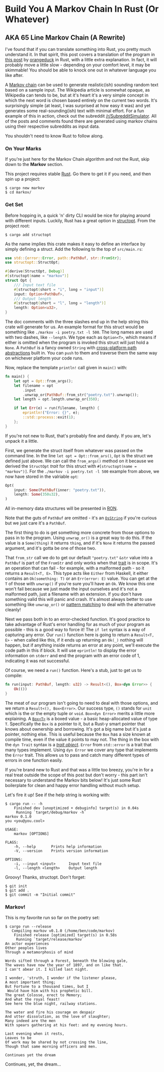 # Build You A Markov Chain In Rust (Or Whatever)

## AKA 65 Line Markov Chain (A Rewrite)

I've found that if you can translate something into Rust, you pretty much understand it.  In that spirit, this post covers a translation of the program in [this post](http://theorangeduck.com/page/17-line-markov-chain) by [orangeduck](http://theorangeduck.com/page/about) in Rust, with a little extra explanation.  In fact, it will probably move a little slow - depending on your comfort level, it may be skimmable!  You should be able to knock one out in whatever language you like after.

A [Markov chain](https://en.wikipedia.org/wiki/Markov_chain) can be used to generate realistic(ish) sounding random text based on a sample input.  The Wikipedia article is somewhat opaque, as Wikipedia can tends to be, but at it's heart it's a very simple concept in which the next word is chosen based entirely on the current two words.  It's surprisingly simple (at least, I was surprised at how easy it was) and yet generates some real-sounding(ish) text with minimal effort.  For a fun example of this in action, check out the subreddit [/r/SubredditSimulator](https://www.reddit.com/r/SubredditSimulator/).  All of the posts and comments found there are generated using markov chains using their respective subreddits as input data.

You shouldn't need to know Rust to follow along.

### On Your Marks

If you're just here for the Markov Chain algorithm and not the Rust, skip down to the **Markov** section.

This project requires stable [Rust](https://rustup.rs/).  Go there to get it if you need, and then spin up a project:

```
$ cargo new markov
$ cd markov/
```

### Get Set

Before hopping in, a quick 'n' dirty CLI would be nice for playing around with different inputs.  Luckily, Rust has a great option in [structopt](https://github.com/TeXitoi/structopt).  From the project root:

```
$ cargo add structopt
```

As the name implies this crate makes it easy to define an interface by simply defining a struct.  Add the following to the top of `src/main.rs`:

```rust
use std::{error::Error, path::PathBuf, str::FromStr};
use structopt::StructOpt;

#[derive(StructOpt, Debug)]
#[structopt(name = "markov")]
struct Opt {
    /// Input text file
    #[structopt(short = "i", long = "input")]
    input: Option<PathBuf>,
    /// Output length
    #[structopt(short = "l", long = "length")]
    length: Option<u32>,
}
```

The doc comments with the three slashes end up in the help string this crate will generate for us.  An example format for this struct would be something like `./markov -i poetry.txt -l 500`.  The long names are used with two dashes, like `--length`.  We type each as `Option<T>`, which means if either is omitted when the program is invoked this struct will just hold a `None`.  A `PathBuf` is a fancy owned `String` with [cross-platform path abstractions](https://doc.rust-lang.org/std/path/index.html) built in.  You can `push` to them and traverse them the same way on whichever platform your code runs.

Now, replace the template `println!` call given in `main()` with:

```rust
fn main() {
    let opt = Opt::from_args();
    let filename = opt
        .input
        .unwrap_or(PathBuf::from_str("poetry.txt").unwrap());
    let length = opt.length.unwrap_or(350);

    if let Err(e) = run(filename, length) {
        eprintln!("Error: {}", e);
        ::std::process::exit(1);
    };
}
```

If you're not new to Rust, that's probably fine and dandy.  If you are, let's unpack it a little.

First, we generate the struct itself from whatever was passed on the command line.  In the line `let opt = Opt::from_ars()`, `Opt` is the struct we defined just above.  We can call the `from_args()` method on it because we derived the `StructOpt` *trait* for this struct with `#[structopt(name = "markov")]`.  For the `./markov -i poetry.txt -l 500` example from above, we now have stored in the valriable `opt`:

```rust
Opt(
    input: Some(PathBuf(inner: "poetry.txt")),
    length: Some(350u32),
)
```

All in-memory data structures will be presented in [RON](https://github.com/ron-rs/ron).

Note that the guts of `PathBuf` are omitted - it's an [`OsString`](https://doc.rust-lang.org/std/ffi/struct.OsString.html) if you're curious but we just care it's a `PathBuf`.

The first thing to do is get something more concrete from those options to pass in to the program.  Using `unwrap_or()` is a great way to do this.  If the value is a `Some(thing)` it returns `thing`, and if it's `None` it returns the passed argument, and it's gotta be one of those two.

That `from_str` call we do to get our default `"poetry.txt"` `&str` value into a `PathBuf` is part of the `FromStr` and only works when that [trait](https://doc.rust-lang.org/book/ch10-02-traits.html) is in scope.  It's an operation that can fail - for example, with a malformed path - so it returns a `Result<T, E>`.  This type acts like `Either` from Haskell, it either contains an `Ok(something: T)` or an `Err(error: E)` value.  You can get at the `T` of those with `unwrap()` if you're sure you'll have an `Ok`.  We know this one won't fail because we just made the input ourselves and it's not a malformed path, just a filename with an extension.  If you don't have something valid this will panic and crash.  It's almost always better to use something like `unwrap_or()`  or [pattern matching](https://doc.rust-lang.org/book/ch06-02-match.html) to deal with the alternative cleanly!

Next we pass both in to an error-checked function.  It's good practice to take advantage of Rust's error handling for as much of your program as possible - this is a good way to force it!  The `if let` syntax is a way of capturing any error.  Our `run()` function here is going to return a `Result<T, E>` - when called like this, if it ends up returning an `Ok(_)` nothing will happen, but if anything inside returns an error at any point, we'll execute the code path in this if block.  It will use `eprintln!` to display the error information on `stderr` and end the program with an error code of 1, indicating it was not successful.

Of course, we need a `run()` function.  Here's a stub, just to get us to compile:

```rust
fn run(input: PathBuf, length: u32) -> Result<(), Box<dyn Error>> {
    Ok(())
}
```

The meat of our program isn't going to need to deal with those options, and we return a `Result<(), Box<Error>`.  Our success type, `()` stands for `unit` which is the or the empty tuple or `void`.  `Box<dyn Error>` merits a little more explaining.  A [`Box<T>`](https://doc.rust-lang.org/std/boxed/index.html) is a boxed value - a basic heap-allocated value of type `T`.  Specifically the `Box` is a pointer to it, but a Rust-y smart pointer that knows about ownership and borrowing.  It's got a big name but it's just a pointer, nothing else.  This is useful because the `Box` has a size known at compile time, even if the value it points to may not.  The thing in the box with the `dyn Trait` syntax is a [*trait object*](https://doc.rust-lang.org/book/ch17-02-trait-objects.html).  `Error` from `std::error` is a trait that many types implement.  Using `dyn Error` we cover any type that implements the `Error` trait. This allows us to pass and catch many different types of errors in one function easily.

If you're brand new to Rust and that was a little too breezy, you're in for a real treat outside the scope of this post but don't worry - this part isn't necessary to understand the Markov bits below!  It's just some Rust boilerplate for clean and happy error handling without much setup.

Let's fire it up!  See if the help string is working with:

```
$ cargo run -- -h
    Finished dev [unoptimized + debuginfo] target(s) in 0.04s
     Running `target/debug/markov -h`
markov 0.1.0
you <you@you.cool>

USAGE:
    markov [OPTIONS]

FLAGS:
    -h, --help       Prints help information
    -V, --version    Prints version information

OPTIONS:
    -i, --input <input>      Input text file
    -l, --length <length>    Output length
```

Groovy!  Thanks, structopt.  Don't forget:

```
$ git init
$ git add .
$ git commit -m "Initial commit"
```

### Markov!

This is my favorite run so far on the poetry set:

```
$ cargo run --release
   Compiling markov v0.1.0 (/home/ben/code/markov)
    Finished release [optimized] target(s) in 0.58s
     Running `target/release/markov`
An actor experiences
Other peoples lives
Through a metamorphosis of mind

Words sifted through a Forest, beneath the blowing gale,
The waves have now the year of 1897, and on like that.
I can't abear it. I killed last night.

I wonder, 'struth, I wonder if the listener please,
A most important thing;
But Fortune to a thousand times, but I
 Would have him with his prophetic bill.
The great Colosse, erect to Memory;
And what the royal feast!
See here the blue night, railway stations.

The water and fire his courage on despair
And utter dissolution, as the love of slaughter;
Many indeed are the men
With spears gathering at his feet: and my evening hours.

Last evening when it rests,
Leaves to be
Of work may be shared by not crossing the line,
Though that same morning officers and men.

Continues yet the dream
```

Continues, yet, the dream...
